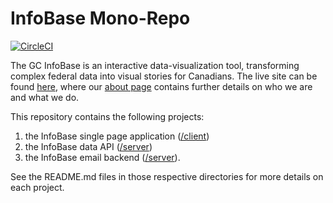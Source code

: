 # InfoBase Mono-Repo

[![CircleCI](https://circleci.com/gh/TBS-EACPD/InfoBase.svg?style=svg&circle-token=a99b6b8309e5edd904b0386c4a92c10bf5f43e29)](https://circleci.com/gh/TBS-EACPD/InfoBase)

The GC InfoBase is an interactive data-visualization tool, transforming complex federal data into visual stories for Canadians. The live site can be found [here](https://www.tbs-sct.gc.ca/ems-sgd/edb-bdd/index-eng.html), where our [about page](https://www.tbs-sct.gc.ca/ems-sgd/edb-bdd/index-eng.html#about) contains further details on who we are and what we do.

This repository contains the following projects: 
  1) the InfoBase single page application ([/client](https://github.com/TBS-EACPD/InfoBase/blob/master/client))
  2) the InfoBase data API ([/server](https://github.com/TBS-EACPD/InfoBase/blob/master/server))
  2) the InfoBase email backend ([/server](https://github.com/TBS-EACPD/InfoBase/blob/master/email_backend)).
  
See the README.md files in those respective directories for more details on each project.